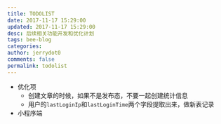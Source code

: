 ```yaml
---
title: TODOLIST  
date: 2017-11-17 15:29:00  
updated: 2017-11-17 15:29:00  
desc: 后续相关功能开发和优化计划  
tags: bee-blog  
categories:  
author: jerrydot0  
comments: false  
permalink: todolist  
---
```


+ 优化项  
  - 创建文章的时候，如果不是发布态，不要一起创建统计信息  
  - 用户的`lastLoginIp`和`lastLoginTime`两个字段提取出来，做新表记录  
+ 小程序端  
